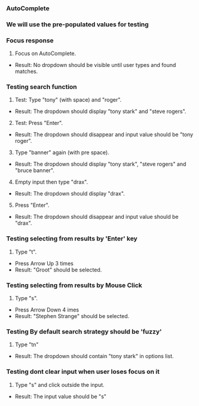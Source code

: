 ### AutoComplete
### We will use the pre-populated values for testing

### Focus response
1. Focus on AutoComplete.
 - Result: No dropdown should be visible until user types and found matches.

### Testing search function
1. Test: Type "tony" (with space) and "roger".
 - Result: The dropdown should display "tony stark" and "steve rogers".
2. Test: Press "Enter".
 - Result: The dropdown should disappear and input value should be "tony roger".
3. Type "banner" again (with pre space).
 - Result: The dropdown should display "tony stark", "steve rogers" and "bruce banner".
4. Empty input then type "drax".
  - Result: The dropdown should display "drax".
5. Press "Enter".
  - Result: The dropdown should disappear and input value should be "drax".
### Testing selecting from results by 'Enter' key
1. Type "t".
  - Press Arrow Up 3 times
 - Result: "Groot" should be selected.
### Testing selecting from results by Mouse Click
1. Type "s".
  - Press Arrow Down 4 imes
 - Result: "Stephen Strange" should be selected.

### Testing By default search strategy should be 'fuzzy'
1. Type "tn"
  - Result: The dropdown should contain "tony stark" in options list.
### Testing dont clear input when user loses focus on it
1. Type "s" and click outside the input.
  - Result: The input value should be "s"